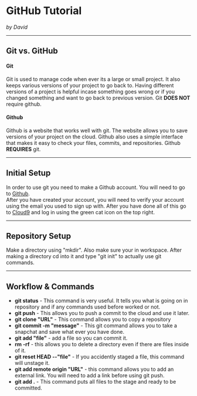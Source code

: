 # GitHub Tutorial

_by David_

---
## Git vs. GitHub
#### Git
Git is used to manage code when ever its a large or small project. It also keeps various versions of your project to go back to. Having different versions of a project is helpful incase something goes wrong or if you changed something and want to go back to previous version. Git **DOES NOT** require github.
#### Github   
Github is a website that works well with git. The website allows you to save versions of your project on the cloud. Github also uses a simple interface that makes it easy to check your files, commits, and repositories. Github **REQUIRES** git.



---
## Initial Setup
In order to use git you need to make a Github account. You will need to go to [Github](https://github.com/).   
After you have created your account, you will need to verify your account using the email you used to sign up with. After you have done all of this go to [Cloud9](https://c9.io/) and log in using the green cat icon on the top right.

---
## Repository Setup
Make a directory using "mkdir". Also make sure your in workspace. After making a directory cd into it and type "git init" to actually use git commands.
 


---
## Workflow & Commands
* **git status** - This command is very useful. It tells you what is going on in repository and if any commands used before worked or not.
* **git push** - This allows you to push a commit to the cloud and use it later.
* **git clone "URL"** - This command allows you to copy a repository 
* **git commit -m "message"** - This git command allows you to take a snapchat and save what ever you have done.
* **git add "file"** - add a file so you can commit it.
* **rm -rf** - this allows you to delete a directory even if there are files inside of it.
* **git reset HEAD --"file"** - If you accidently staged a file, this command will unstage it.
* **git add remote origin "URL"** - this command allows you to add an external link. You will need to add a link before using git push.
* **git add .** - This command puts all files to the stage and ready to be committed.